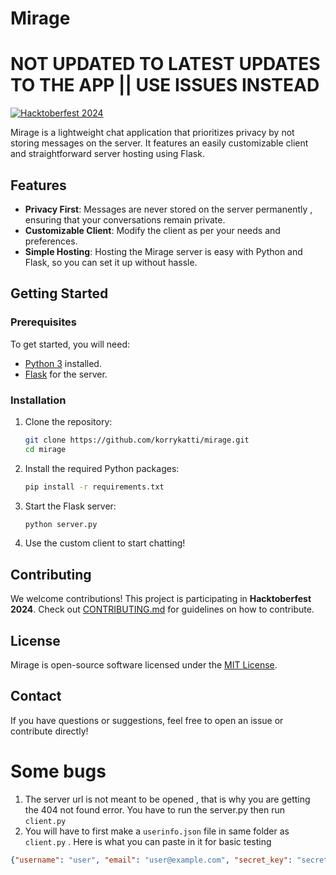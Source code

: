 # Mirage
# NOT UPDATED TO LATEST UPDATES TO THE APP || USE ISSUES INSTEAD

[![Hacktoberfest 2024](https://img.shields.io/badge/Hacktoberfest-2024-blueviolet)](https://hacktoberfest.com/)

Mirage is a lightweight chat application that prioritizes privacy by not storing messages on the server. It features an easily customizable client and straightforward server hosting using Flask.

## Features

- **Privacy First**: Messages are never stored on the server permanently , ensuring that your conversations remain private.
- **Customizable Client**: Modify the client as per your needs and preferences.
- **Simple Hosting**: Hosting the Mirage server is easy with Python and Flask, so you can set it up without hassle.

## Getting Started

### Prerequisites

To get started, you will need:

- [Python 3](https://www.python.org/downloads/) installed.
- [Flask](https://flask.palletsprojects.com/) for the server.

### Installation

1. Clone the repository:

    ```sh
    git clone https://github.com/korrykatti/mirage.git
    cd mirage
    ```

2. Install the required Python packages:

    ```sh
    pip install -r requirements.txt
    ```

3. Start the Flask server:

    ```sh
    python server.py
    ```

4. Use the custom client to start chatting!

## Contributing

We welcome contributions! This project is participating in **Hacktoberfest 2024**. Check out [CONTRIBUTING.md](CONTRIBUTING.md) for guidelines on how to contribute.

## License

Mirage is open-source software licensed under the [MIT License](LICENSE).

## Contact

If you have questions or suggestions, feel free to open an issue or contribute directly!


# Some bugs

1. The server url is not meant to be opened , that is why you are getting the 404 not found error. You have to run the server.py then run `client.py`
2. You will have to first make a `userinfo.json` file in same folder as `client.py` . Here is what you can paste in it for basic testing
```json
{"username": "user", "email": "user@example.com", "secret_key": "secret"}
```
